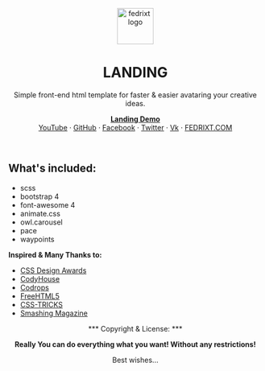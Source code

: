 <p align="center">
  <a href="http://fedrixt.com/">
    <img src="http://fedrixt.com/ext/fedrixt_500.jpg" alt="fedrixt logo" width=72 height=72>
  </a>
  <h1 align="center">LANDING</h1>
  <p align="center">Simple front-end html template for faster & easier avataring your creative ideas.</p>
  <p align="center">
    <a href="https://fedrixt.github.io/landing/" title="Demo of the landing repository"><strong>Landing Demo</strong></a>
    <br>
    <a href="https://www.youtube.com/channel/UCh-fv0kIaIProZK08duUrPQ" target="_blank" title="fedrixt's YouTube">YouTube</a>
    ·
    <a href="https://github.com/fedrixt" target="_blank" title="fedrixt GitHub">GitHub</a>
    ·
    <a href="https://www.facebook.com/fedrixt" target="_blank" title="fedrixt Facebook">Facebook</a>
    ·
    <a href="http://www.twitter.com/fedrixtSF" target="_blank" title="fedrixt Twitter">Twitter</a>
    ·
    <a href="https://new.vk.com/fedrixt" target="_blank" title="fedrixt Vk">Vk</a>
    ·
    <a href="http://fedrixt.com" target="_blank" title="fedrixt personal www page">FEDRIXT.COM</a>
  </p>
</p>

<br>

<!-- todo: complete list of technologies -->
## What's included:
- scss
- bootstrap 4
- font-awesome 4
- animate.css
- owl.carousel
- pace
- waypoints

**Inspired & Many Thanks to:**
- [CSS Design Awards](https://www.cssdesignawards.com)
- [CodyHouse](https://codyhouse.co)
- [Codrops](https://tympanus.net/codrops)
- [FreeHTML5](http://freehtml5.co)
- [CSS-TRICKS](https://css-tricks.com/almanac)
- [Smashing Magazine](https://www.smashingmagazine.com)

<p align="center">*** Copyright & License: ***</p>
<p align="center"><strong>Really You can do everything what you want! Without any restrictions!</strong></p>
<p align="center">Best wishes...</p>